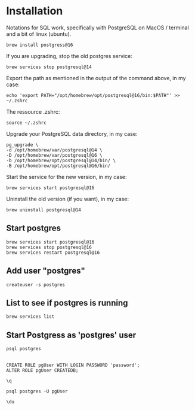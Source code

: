 # Installation

Notations for SQL work, specifically with PostgreSQL on MacOS / terminal and a bit of linux (ubuntu).

```
brew install postgress@16
```

If you are upgrading, stop the old postgres service:
```
brew services stop postgresql@14
```

Export the path as mentioned in the output of the command above, in my case: 
```
echo 'export PATH="/opt/homebrew/opt/postgresql@16/bin:$PATH"' >> ~/.zshrc
```

The ressource .zshrc: 
```
source ~/.zshrc
```

Upgrade your PostgreSQL data directory, in my case:

    pg_upgrade \
    -d /opt/homebrew/var/postgresql@14 \
    -D /opt/homebrew/var/postgresql@16 \
    -b /opt/homebrew/opt/postgresql@14/bin/ \
    -B /opt/homebrew/opt/postgresql@16/bin/

Start the service for the new version, in my case: 
```
brew services start postgresql@16
```

Uninstall the old version (if you want), in my case: 
```
brew uninstall postgresql@14
```



## Start postgres
    brew services start postgresql@16
    brew services stop postgresql@16
    brew services restart postgresql@16


## Add user "postgres"
    createuser -s postgres



## List to see if postgres is running
    brew services list


## Start Postgress as 'postgres' user
    psql postgres

##
    CREATE ROLE pgUser WITH LOGIN PASSWORD 'password';
    ALTER ROLE pgUser CREATEDB;

    \q

    psql postgres -U pgUser

    \du


